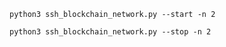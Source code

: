 ```shell
python3 ssh_blockchain_network.py --start -n 2
```

```shell
python3 ssh_blockchain_network.py --stop -n 2
```